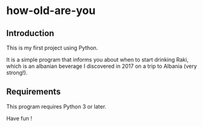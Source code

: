 # how-old-are-you

## Introduction

This is my first project using Python.

It is a simple program that informs you about when to start drinking Raki, which is an albanian beverage I discovered in 2017 on a trip to Albania (very strong!).

## Requirements

This program requires Python 3 or later.

Have fun !

